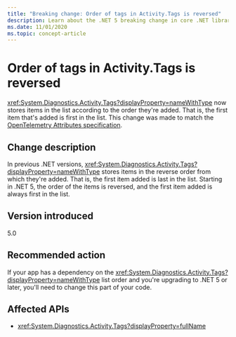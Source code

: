```yaml
---
title: "Breaking change: Order of tags in Activity.Tags is reversed"
description: Learn about the .NET 5 breaking change in core .NET libraries where Activity.Tags now stores items in the list according to the order they're added.
ms.date: 11/01/2020
ms.topic: concept-article
---
```

# Order of tags in Activity.Tags is reversed

<xref:System.Diagnostics.Activity.Tags?displayProperty=nameWithType> now stores items in the list according to the order they're added. That is, the first item that's added is first in the list. This change was made to match the [OpenTelemetry Attributes specification](https://github.com/open-telemetry/opentelemetry-specification/blob/main/specification/common/README.md).

## Change description

In previous .NET versions, <xref:System.Diagnostics.Activity.Tags?displayProperty=nameWithType> stores items in the reverse order from which they're added. That is, the first item added is last in the list. Starting in .NET 5, the order of the items is reversed, and the first item added is always first in the list.

## Version introduced

5.0

## Recommended action

If your app has a dependency on the <xref:System.Diagnostics.Activity.Tags?displayProperty=nameWithType> list order and you're upgrading to .NET 5 or later, you'll need to change this part of your code.

## Affected APIs

- <xref:System.Diagnostics.Activity.Tags?displayProperty=fullName>

<!--

#### Category

Core .NET libraries

### Affected APIs

- `P:System.Diagnostics.Activity.Tags`

-->
